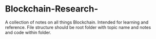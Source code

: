 # Blockchain-Research-
A collection of notes on all things Blockchain. Intended for learning and reference. 
File structure should be root folder with topic name and notes and code within folder. 
